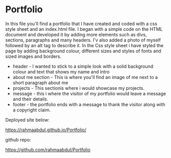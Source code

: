 # Portfolio
In this file you'll find a portfolio that I have created and coded with a css style sheet and an index.html file.
I began with a simple code on the HTML document and developed it by adding more elements such as divs, sections, paragraphs and many headers. I'v also added a photo of myself followed by an alt tag to describe it. In the Css style sheet i have styled the page by adding background colour, different sizes and styles of fonts and sized images and borders.

- header - I wanted to stick to a simple look with a solid background colour and text that shows my name and intro
- about me section - This is where you'll find an image of me next to a short paragraph about me 
- projects - This sectionis where i would showcase my projects.
- message - this i where the visitor of my portfolio would leave a message and their details. 
- footer - the portfolio ends with a message to thank the visitor along with a copyright claim.

Deployed site below:

https://rahmaabdul.github.io/Portfolio/

github repo:

https://github.com/rahmaabdul/Portfolio

